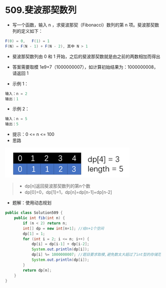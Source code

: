 # 509.斐波那契数列

- 写一个函数，输入 n ，求斐波那契（Fibonacci）数列的第 n 项。斐波那契数列的定义如下：

```java
F(0) = 0,   F(1) = 1
F(N) = F(N - 1) + F(N - 2), 其中 N > 1
```

- 斐波那契数列由 0 和 1 开始，之后的斐波那契数就是由之前的两数相加而得出

- 答案需要取模 1e9+7（1000000007），如计算初始结果为：1000000008，请返回 1

- 示例 1：

```java
输入：n = 2
输出：1
```

- 示例 2：

```java
输入：n = 5
输出：5
```

- 提示：0 <= n <= 100
- 思路

![image-20200608190155989](图片.assets/image-20200608190155989.png)

>- dp[n]返回斐波那契数列的第n个数
>- dp[0]=0，dp[1]=1，dp[n]=dp[n-1]+dp[n-2]

- 题解：使用动态规划

```java
public class Solution509 {
    public int fib(int n) {
        if (n < 2) return n;
        int[] dp = new int[n+1]; //给n+1个空间
        dp[1] = 1;
        for (int i = 2; i <= n; i++) {
            dp[i] = dp[i-1] + dp[i-2];
            System.out.println(dp[i]);
            dp[i] %= 1000000007; //题目要求取模,避免数太大超过了int型的存储范围
            System.out.println(dp[i]);
        }
        return dp[n];
    }
}
```